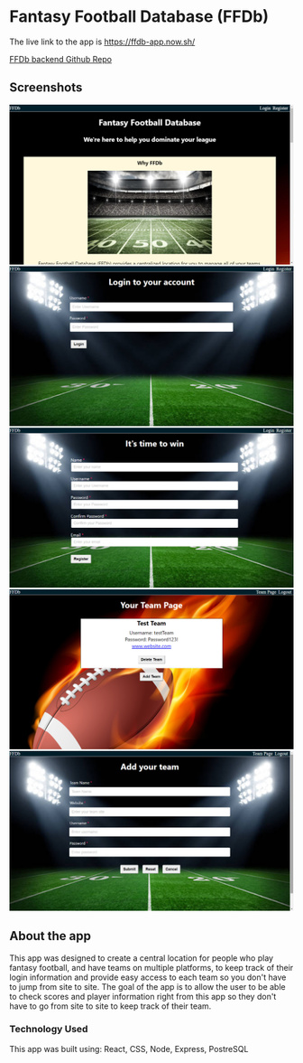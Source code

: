 # Fantasy Football Database (FFDb)

The live link to the app is https://ffdb-app.now.sh/

[FFDb backend Github Repo](https://github.com/cmacdonald131/ffdb-api.git)

## Screenshots

![screenshot1](src/Images/screenshot1.png)
![screenshot2](src/Images/screenshot2.png)
![screenshot3](src/Images/screenshot3.png)
![screenshot4](src/Images/screenshot4.png)
![screenshot5](src/Images/screenshot5.png)

## About the app

This app was designed to create a central location for people who play fantasy football, and have teams on multiple platforms, to keep track of their login information and provide easy access to each team so you don't have to jump from site to site.  The goal of the app is to allow the user to be able to check scores and player information right from this app so they don't have to go from site to site to keep track of their team.

### Technology Used

This app was built using:
React,
CSS,
Node,
Express,
PostreSQL

